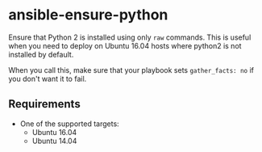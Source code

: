 # ansible-ensure-python

Ensure that Python 2 is installed using only `raw` commands. This is useful when you need to deploy
on Ubuntu 16.04 hosts where python2 is not installed by default.

When you call this, make sure that your playbook sets `gather_facts: no` if you don't want it to
fail.

## Requirements

* One of the supported targets:
  * Ubuntu 16.04
  * Ubuntu 14.04
